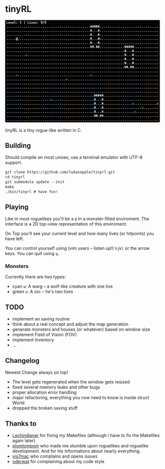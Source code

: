 tinyRL
======

![](./screenshot.png)

tinyRL is a tiny rogue-like written in C. 

## Building
Should compile on most unixes, use a terminal emulator with UTF-8 support.

	git clone https://github.com/lukasepple/tinyrl.git
	cd tinyrl
	git submodule update --init
	make
	./bin/tinyrl # have fun!

## Playing
Like in most roguelikes you'll be a `@` in a monster-filled enviroment. The interface is a 2D top-view representation of this enviroment.

On Top you'll see your current level and how many lives (or hitpoints) you have left.

You can control yourself using (vim users – listen up!) `hjkl` or the arrow keys. You can quit using `q`.

### Monsters
Currently there are two types:

* cyan `w`: A warg – a wolf-like creature with one live
* green `o`: A orc – he's two lives

## TODO
* implement an saving routine
* think about a real concept and adjust the map generation
* generate monsters and houses (or whatever) based on window size
* implement Field of Vision (FOV)
* implement Inventory
* ...

## Changelog
Newest Change always on top!

* The level gets regenerated when the window gets resized
* fixed several memory leaks and other bugs
* proper allocation error handling
* major refactoring, everything you now need to know is inside struct World
* dropped the broken saving stuff

## Thanks to

* [Lechindianer](https://github.com/Lechindianer) for fixing my Makefiles (although I have to fix the Makefiles again later)
* [plomlompom](https://github.com/plomlompom) who made me stumble upon roguelikes and roguelike development. And for his Informations about nearly everything.
* [vis7mac](https://github.com/vis7mac) who complains and opens issues
* [oderwat](https://github.com/oderwat) for complaining about my code style


